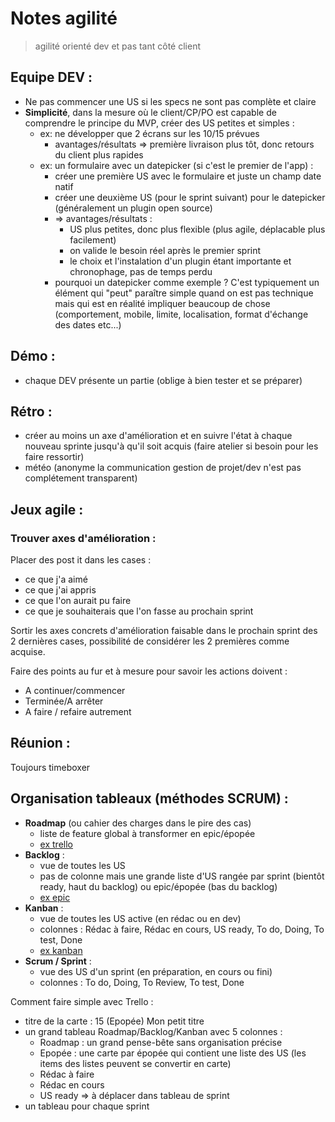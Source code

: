 Notes agilité
============

> agilité orienté dev et pas tant côté client

Equipe DEV :
---------------

* Ne pas commencer une US si les specs ne sont pas complète et claire 
* __Simplicité__, dans la mesure où le client/CP/PO est capable de comprendre le principe du MVP, créer des US petites et simples :
  * ex: ne développer que 2 écrans sur les 10/15 prévues 
      * avantages/résultats => première livraison plus tôt, donc retours du client plus rapides
  * ex: un formulaire avec un datepicker (si c'est le premier de l'app) :
    * créer une première US avec le formulaire et juste un champ date natif
    * créer une deuxième US (pour le sprint suivant) pour le datepicker (généralement un plugin open source)
    * => avantages/résultats : 
      * US plus petites, donc plus flexible (plus agile, déplacable plus facilement)
      * on valide le besoin réel après le premier sprint
      * le choix et l'instalation d'un plugin étant importante et chronophage, pas de temps perdu
    * pourquoi un datepicker comme exemple ? C'est typiquement un élément qui "peut" paraître simple quand on est pas technique mais qui est en réalité impliquer beaucoup de chose (comportement, mobile, limite, localisation, format d'échange des dates etc...)
      
Démo :
------

* chaque DEV présente un partie (oblige à bien tester et se préparer)

Rétro :
------

* créer au moins un axe d'amélioration et en suivre l'état à chaque nouveau sprinte jusqu'à qu'il soit acquis (faire atelier si besoin pour les faire ressortir)
* météo (anonyme la communication gestion de projet/dev n'est pas complétement transparent)

Jeux agile :
------------

### Trouver axes d'amélioration : 

Placer des post it dans les cases :
  * ce que j'a aimé
  * ce que j'ai appris
  * ce que l'on aurait pu faire
  * ce que je souhaiterais que l'on fasse au prochain sprint
  
Sortir les axes concrets d'amélioration faisable dans le prochain sprint des 2 dernières cases, possibilité de considérer les 2 premières comme acquise.

Faire des points au fur et à mesure pour savoir les actions doivent :
* A continuer/commencer
* Terminée/A arrêter
* A faire / refaire autrement


Réunion :
---------

Toujours timeboxer

Organisation tableaux (méthodes SCRUM) :
----------------------------------------

* __Roadmap__ (ou cahier des charges dans le pire des cas)
  * liste de feature global à transformer en epic/épopée
  * [ex trello](https://trello.com/b/lgXkJqsF/roadmap-example-folding-burritos)
* __Backlog__ : 
  * vue de toutes les US
  * pas de colonne mais une grande liste d'US rangée par sprint (bientôt ready, haut du backlog) ou epic/épopée (bas du backlog)
  * [ex epic](https://trello.com/b/JED7vZPv/epics-example-folding-burritos)
* __Kanban__ : 
  * vue de toutes les US active (en rédac ou en dev)
  * colonnes : Rédac à faire, Rédac en cours, US ready, To do, Doing, To test, Done
  * [ex kanban](https://trello.com/b/R1AALZw6/kanban-example-folding-burritos)
* __Scrum / Sprint__ :
  * vue des US d'un sprint (en préparation, en cours ou fini)
  * colonnes : To do, Doing, To Review, To test, Done
  
Comment faire simple avec Trello : 
  * titre de la carte : 15 (Epopée) Mon petit titre
  * un grand tableau Roadmap/Backlog/Kanban avec 5 colonnes :
    * Roadmap : un grand pense-bête sans organisation précise
    * Epopée : une carte par épopée qui contient une liste des US (les items des listes peuvent se convertir en carte)
    * Rédac à faire
    * Rédac en cours
    * US ready => à déplacer dans tableau de sprint
  * un tableau pour chaque sprint
